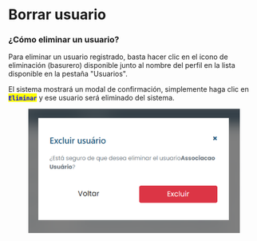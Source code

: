 # Borrar usuario

### ¿Cómo eliminar un usuario?

Para eliminar un usuario registrado, basta hacer clic en el icono de eliminación (basurero) disponible junto al nombre del perfil en la lista disponible en la pestaña "Usuarios".

El sistema mostrará un modal de confirmación, simplemente haga clic en <mark style="color:blue;">**`Eliminar`**</mark> y ese usuario será eliminado del sistema.

<figure><img src="../../../../.gitbook/assets/us-asso-del.png" alt=""><figcaption></figcaption></figure>
